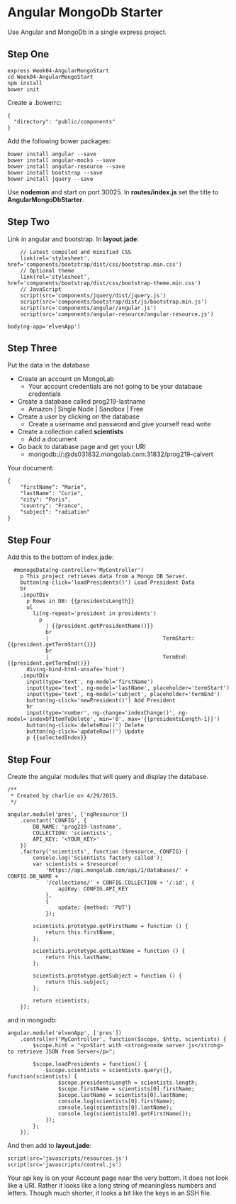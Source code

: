 # Angular MongoDb Starter

Use Angular and MongoDb in a single express project.

## Step One

    express Week04-AngularMongoStart
    cd Week04-AngularMongoStart
    npm install
    bower init

Create a .bowerrc:

    {
      "directory": "public/components"
    }

Add the following bower packages:

    bower install angular --save
    bower install angular-mocks --save
    bower install angular-resource --save
    bower install bootstrap --save
    bower install jquery --save

Use **nodemon** and start on port 30025\. In **routes/index.js** set the title to **AngularMongoDbStarter**.

## Step Two

Link in angular and bootstrap. In **layout.jade**:

        // Latest compiled and minified CSS
        link(rel='stylesheet', href='components/bootstrap/dist/css/bootstrap.min.css')
        // Optional theme
        link(rel='stylesheet', href='components/bootstrap/dist/css/bootstrap-theme.min.css')
        // JavaScript
        script(src='components/jquery/dist/jquery.js')
        script(src='components/bootstrap/dist/js/bootstrap.min.js')
        script(src='components/angular/angular.js')
        script(src='components/angular-resource/angular-resource.js')

    body(ng-app='elvenApp')

## Step Three

Put the data in the database

*   Create an account on MongoLab
    *   Your account credentials are not going to be your database credentials
*   Create a database called prog219-lastname
    *   Amazon | Single Node | Sandbox | Free
*   Create a user by clicking on the database
    *   Create a username and password and give yourself read write
*   Create a collection called **scientists**
    *   Add a document
*   Go back to database page and get your URI
    *   mongodb://<dbuser>:<dbpassword>@ds031832.mongolab.com:31832/prog219-calvert</dbpassword></dbuser>

Your document:

    {
        "firstName": "Marie",
        "lastName": "Curie",
        "city": "Paris",
        "country": "France",
        "subject": "radiation"
    }

## Step Four

Add this to the bottom of index.jade:

      #monogoData(ng-controller='MyController')
        p This project retrieves data from a Mongo DB Server.
        button(ng-click='loadPresidents()') Load President Data
        br
        .inputDiv
          p Rows in DB: {{presidentsLength}}
          ul
            li(ng-repeat='president in presidents')
              p
                | {{president.getPresidentName()}}
                br
                |                                    TermStart: {{president.getTermStart()}}
                br
                |                                    TermEnd: {{president.getTermEnd()}}
          div(ng-bind-html-unsafe='hint')
        .inputDiv
          input(type='text', ng-model='firstName')
          input(type='text', ng-model='lastName', placeholder='termStart')
          input(type='text', ng-model='subject', placeholder='termEnd')
          button(ng-click='newPresident()') Add President
          hr
          input(type='number', ng-change='indexChange()', ng-model='indexOfItemToDelete', min='0', max='{{presidentsLength-1}}')
          button(ng-click='deleteRow()') Delete
          button(ng-click='updateRow()') Update
          p {{selectedIndex}}

## Step Four

Create the angular modules that will query and display the database.

```
/**
 * Created by charlie on 4/29/2015.
 */

angular.module('pres', ['ngResource'])
    .constant('CONFIG', {
        DB_NAME: 'prog219-lastname',
        COLLECTION: 'scientists',
        API_KEY: '<YOUR_KEY>'
    })
    .factory('scientists', function ($resource, CONFIG) {
        console.log('Scientists factory called');
        var scientists = $resource(
            'https://api.mongolab.com/api/1/databases/' + CONFIG.DB_NAME +
            '/collections/' + CONFIG.COLLECTION + '/:id', {
                apiKey: CONFIG.API_KEY
            },
            {
                update: {method: 'PUT'}
            });

        scientists.prototype.getFirstName = function () {
            return this.firstName;
        };

        scientists.prototype.getLastName = function () {
            return this.lastName;
        };

        scientists.prototype.getSubject = function () {
            return this.subject;
        };

        return scientists;
    });

```

and in mongodb: 

```
angular.module('elvenApp', ['pres'])
    .controller('MyController', function($scope, $http, scientists) {
        $scope.hint = "<p>Start with <strong>node server.js</strong> to retrieve JSON from Server</p>";

        $scope.loadPresidents = function() {
            $scope.scientists = scientists.query({}, function(scientists) {
                $scope.presidentsLength = scientists.length;
                $scope.firstName = scientists[0].firstName;
                $scope.lastName = scientists[0].lastName;
                console.log(scientists[0].firstName);
                console.log(scientists[0].lastName);
                console.log(scientists[0].getFirstName());
            });
        };
    });
```

And then add to **layout.jade**:

```
script(src='javascripts/resources.js')
script(src='javascripts/control.js')
```

Your api key is on your Account page near the very bottom. It does
not look like a URI. Rather it looks like a long string of meaningless
numbers and letters. Though much shorter, it looks a bit like the keys 
in an SSH file.
